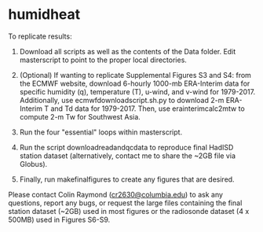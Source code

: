 # humidheat

To replicate results:

1. Download all scripts as well as the contents of the Data folder. Edit masterscript to point to the proper local directories.

2. (Optional) If wanting to replicate Supplemental Figures S3 and S4: from the ECMWF website, download 6-hourly 1000-mb ERA-Interim data for specific humidity (q), temperature (T), u-wind, and v-wind for 1979-2017. Additionally, use ecmwfdownloadscript.sh.py to download 2-m ERA-Interim T and Td data for 1979-2017. Then, use erainterimcalc2mtw to compute 2-m Tw for Southwest Asia.
    
3. Run the four "essential" loops within masterscript.

4. Run the script downloadreadandqcdata to reproduce final HadISD station dataset (alternatively, contact me to share the ~2GB file via Globus).

5. Finally, run makefinalfigures to create any figures that are desired.

Please contact Colin Raymond (cr2630@columbia.edu) to ask any questions, report any bugs, or request the large files containing the final station dataset (~2GB) used in most figures or the radiosonde dataset (4 x 500MB) used in Figures S6-S9.
